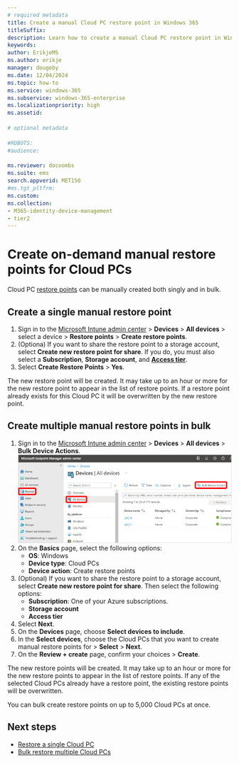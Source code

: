 ```yaml
---
# required metadata
title: Create a manual Cloud PC restore point in Windows 365
titleSuffix:
description: Learn how to create a manual Cloud PC restore point in Windows 365.
keywords:
author: ErikjeMS 
ms.author: erikje
manager: dougeby
ms.date: 12/04/2024
ms.topic: how-to
ms.service: windows-365
ms.subservice: windows-365-enterprise
ms.localizationpriority: high
ms.assetid: 

# optional metadata

#ROBOTS:
#audience:

ms.reviewer: docoombs
ms.suite: ems
search.appverid: MET150
#ms.tgt_pltfrm:
ms.custom: 
ms.collection:
- M365-identity-device-management
- tier2
---
```


# Create on-demand manual restore points for Cloud PCs

Cloud PC [restore points](restore-overview.md) can be manually created both singly and in bulk.

## Create a single manual restore point

1. Sign in to the [Microsoft Intune admin center](https://go.microsoft.com/fwlink/?linkid=2109431) > **Devices** > **All devices** > select a device > **Restore points** > **Create restore points**.
2. (Optiona) If you want to share the restore point to a storage account, select **Create new restore point for share**. If you do, you must also select a **Subscription**, **Storage account**, and **[Access tier](/azure/storage/blobs/access-tiers-overview)**.
3. Select **Create Restore Points** > **Yes**.

The new restore point will be created. It may take up to an hour or more for the new restore point to appear in the list of restore points. If a restore point already exists for this Cloud PC it will be overwritten by the new restore point.

## Create multiple manual restore points in bulk

1. Sign in to the [Microsoft Intune admin center](https://go.microsoft.com/fwlink/?linkid=2109431) > **Devices** > **All devices** > **Bulk Device Actions**.
![Screenshot of bulk device actions.](./media/restore-bulk/bulk-device-actions.png)
1. On the **Basics** page, select the following options:
    - **OS**: Windows
    - **Device type**: Cloud PCs
    - **Device action**: Create restore points
3. (Optional) If you want to share the restore point to a storage account, select **Create new restore point for share**. Then select the following options:
    - **Subscription**: One of your Azure subscriptions.
    - **Storage account**
    - **Access tier**
1. Select **Next**.
1. On the **Devices** page, choose **Select devices to include**.
1. In the **Select devices**, choose the Cloud PCs that you want to create manual restore points for > **Select** > **Next**.
1. On the **Review + create** page, confirm your choices > **Create**.

The new restore points will be created. It may take up to an hour or more for the new restore points to appear in the list of restore points. If any of the selected Cloud PCs already have a restore point, the existing restore points will be overwritten.

You can bulk create restore points on up to 5,000 Cloud PCs at once.

<!-- ########################## -->
## Next steps

- [Restore a single Cloud PC](restore-single-cloud-pc.md)
- [Bulk restore multiple Cloud PCs](restore-bulk.md)
